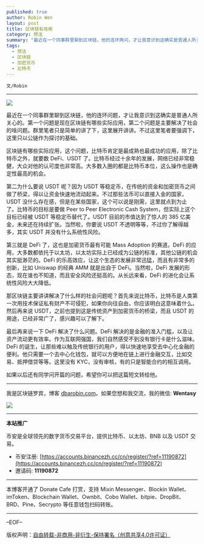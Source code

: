 ```yaml
---
published: true
author: Robin Wen
layout: post
title: 区块链有啥用
category: 想法
summary: "最近在一个同事群里聊到区块链，他的连环两问，才让我意识到这确实是普通人所关心的。第一个问题是现在区块链有哪些实际应用，第二个问题是主要解决了社会的啥问题。群里笔者只是简单的讲了下，这里展开讲讲。不过这里笔者要强调下，这里只以公链作为探讨的基础。如果以后还有同学问开篇的问题，希望你可以把这篇短文转给他。"
tags:
  - 想法
  - 区块链
  - 加密货币
  - 比特币
---
```


`文/Robin`

***

![](https://cdn.dbarobin.com/j8fzuvl.png)

最近在一个同事群里聊到区块链，他的连环问题，才让我意识到这确实是普通人所关心的。第一个问题是现在区块链有哪些实际应用，第二个问题是主要解决了社会的啥问题。群里笔者只是简单的讲了下，这里展开讲讲。不过这里笔者要强调下，这里只以公链作为探讨的基础。

区块链有哪些实际应用，这个问题，比特币肯定是最成熟也最成功的应用，除了比特币之外，就要数 DeFi、USDT 了。比特币经过十余年的发展，网络已经非常稳健，大众对他的认可度也非常高。大多数入圈的都是比特币本位，这么操作也是确定性最高的机会。

第二为什么要说 USDT 呢？因为 USDT 等稳定币，在传统的资金和加密货币之间做了桥梁，得以让资金快速地流动起来。不过那些法币可以直接入金的国家，USDT 没什么存在感，但是在某些国家，这个可以说是刚需，这里就点到为止了。比特币的目标是要做 Peer to Peer Electronic Cash System，但实际上这个目标已经被 USDT 等稳定币替代了。USDT 目前的市值达到了惊人的 385 亿美金，未来还在持续扩张。当然啦，你要说 USDT 不透明等等，不过你了解得越多，其实 USDT 并没有什么系统性风险。

第三就是 DeFi 了，这也是加密货币最有可能 Mass Adoption 的赛道。DeFi 的应用，大多数都依托于以太坊，以太坊实际上已经成为公链的标准，其他公链的机会其实挺渺茫的。DeFi 的乐高效应，让这个生态的发展非常迅猛，而且有非常多的创新，比如 Uniswap 的经典 AMM 就是出自于 DeFi。当然啦，DeFi 发展的形态，现在谁也不知道，而且安全风险还挺高的。从长远来看，DeFi 的进化会让系统性风险大大降低。

那区块链主要讲讲解决了什么样的社会问题呢？首先来说比特币，比特币是人类第一次用技术保证私有财产不可侵犯，如果你向往自由，你应该明白这意味着什么。然后再来说 USDT，之前也提到这是传统资产到加密货币的桥梁，而且 USDT 的用途，已经非常广了，感兴趣可以了解下。

最后再来说一下 DeFi 解决了什么问题。DeFi 解决的是金融的准入门槛，以及让资产流动更有效率。作为互联网强国，我们自然感受不到没有银行卡是什么滋味。DeFi 的诞生，让那些难以触及传统银行的用户，得以快速地享受去中心化金融的便利。他只需要一个去中心化钱包，就可以方便地在链上进行金融交互，比如交易、抵押借贷等等。这里没有 KYC，没有审核，有的只是智能合约的相互调用。

如果以后还有同学问开篇的问题，希望你可以把这篇短文转给他。

***

我是区块链罗宾，博客 [dbarobin.com](https://dbarobin.com/)。如果您想和我交流，我的微信: **Wentasy**

![](https://cdn.dbarobin.com/v4yywe2.png)

***

**本站推广**

币安是全球领先的数字货币交易平台，提供比特币、以太坊、BNB 以及 USDT 交易。

* 币安注册: [https://accounts.binancezh.cc/cn/register/?ref=11190872](https://accounts.binancezh.cc/cn/register/?ref=11190872)
* 邀请码: **11190872**

***

本博客开通了 Donate Cafe 打赏，支持 Mixin Messenger、Blockin Wallet、imToken、Blockchain Wallet、Ownbit、Cobo Wallet、bitpie、DropBit、BRD、Pine、Secrypto 等任意钱包扫码转账。

<center>
    <div class="--donate-button"
         data-button-id="f8b9df0d-af9a-460d-8258-d3f435445075"
    ></div>
</center>

***

–EOF–

版权声明：[自由转载-非商用-非衍生-保持署名（创意共享4.0许可证）](http://creativecommons.org/licenses/by-nc-nd/4.0/deed.zh)